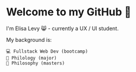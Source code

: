# Welcome to my GitHub 👋
I'm Elisa Levy 😸 - currently a UX / UI student.
 
My background is:

    💻 Fullstack Web Dev (bootcamp)
    📖 Philology (major)
    💭 Philosophy (masters)

<!--
**meweli/meweli** is a ✨ _special_ ✨ repository because its `README.md` (this file) appears on your GitHub profile.

Here are some ideas to get you started:

- 🔭 I’m currently working on ...
- 🌱 I’m currently learning ...
- 👯 I’m looking to collaborate on ...
- 🤔 I’m looking for help with ...
- 💬 Ask me about ...
- 📫 How to reach me: ...
- 😄 Pronouns: ...
- ⚡ Fun fact: ...
-->
